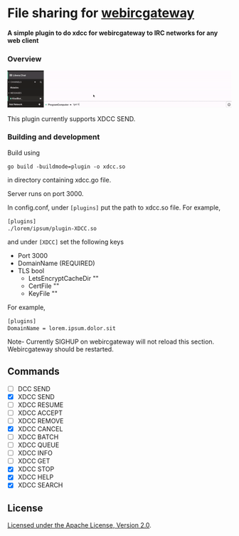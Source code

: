 # File sharing for [webircgateway](https://github.com/kiwiirc/webircgateway)
**A simple plugin to do xdcc for webircgateway to IRC networks for any web client**

### Overview
![demo](./demo.gif)

This plugin currently supports XDCC SEND.


### Building and development

Build using
```console
go build -buildmode=plugin -o xdcc.so
```
in directory containing xdcc.go file.

Server runs on port 3000.

In config.conf,
under ```[plugins]``` put the path to xdcc.so file.
For example,
```console
[plugins]
./lorem/ipsum/plugin-XDCC.so
```
and under ``[XDCC]`` set the following keys
- Port     3000
- DomainName (REQUIRED)
- TLS bool
  - LetsEncryptCacheDir ""
  - CertFile ""
  - KeyFile ""

For example,
```console
[plugins]
DomainName = lorem.ipsum.dolor.sit
```

Note- Currently SIGHUP on webircgateway will not reload this section. Webircgateway should be restarted.
## Commands
- [ ] DCC SEND
- [x] XDCC SEND
- [ ] XDCC RESUME
- [ ] XDCC ACCEPT
- [ ] XDCC REMOVE
- [x] XDCC CANCEL
- [ ] XDCC BATCH
- [ ] XDCC QUEUE
- [ ] XDCC INFO
- [ ] XDCC GET
- [x] XDCC STOP
- [x] XDCC HELP
- [x] XDCC SEARCH
## License
[ Licensed under the Apache License, Version 2.0](LICENSE).

